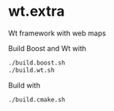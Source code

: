 # wt.extra
Wt framework with web maps

Build Boost and Wt with

```bash
./build.boost.sh 
./build.wt.sh 
```

Build with

```bash
./build.cmake.sh 
```
